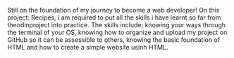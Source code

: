 Still on the foundation of my journey to become a web developer! On this project: Recipes, i am required to put all the skills i have learnt so far from theodinproject into practice.
The skills include; knowing your ways through the terminal of your OS, knowing how to organize and upload my project on GitHub so it can be assessible to others, knowing the basic foundation of HTML and how to create a simple website usinh HTML.

